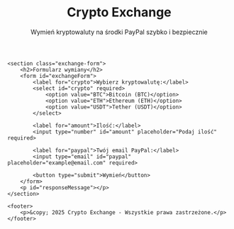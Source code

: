 <!DOCTYPE html>
<html lang="pl">
<head>
    <meta charset="UTF-8">
    <meta name="viewport" content="width=device-width, initial-scale=1.0">
    <title>Crypto Exchange - Wymiana na PayPal</title>
    <link rel="stylesheet" href="styles.css">
    <script defer src="script.js"></script>
</head>
<body>
    <header>
        <h1>Crypto Exchange</h1>
        <p>Wymień kryptowaluty na środki PayPal szybko i bezpiecznie</p>
    </header>
    
    <section class="exchange-form">
        <h2>Formularz wymiany</h2>
        <form id="exchangeForm">
            <label for="crypto">Wybierz kryptowalutę:</label>
            <select id="crypto" required>
                <option value="BTC">Bitcoin (BTC)</option>
                <option value="ETH">Ethereum (ETH)</option>
                <option value="USDT">Tether (USDT)</option>
            </select>

            <label for="amount">Ilość:</label>
            <input type="number" id="amount" placeholder="Podaj ilość" required>

            <label for="paypal">Twój email PayPal:</label>
            <input type="email" id="paypal" placeholder="example@email.com" required>

            <button type="submit">Wymień</button>
        </form>
        <p id="responseMessage"></p>
    </section>

    <footer>
        <p>&copy; 2025 Crypto Exchange - Wszystkie prawa zastrzeżone.</p>
    </footer>
</body>
</html>

